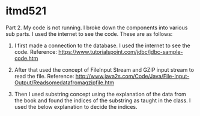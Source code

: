# itmd521

Part 2. 
My code is not running.
I broke down the components into various sub parts. I used the internet to see the code.
These are as follows:
1.	I first made a connection to the database. I used the internet to see the code. 
Reference: https://www.tutorialspoint.com/jdbc/jdbc-sample-code.htm

2.	After that used the concept of FileInput Stream and GZIP input stream to read the file.
Reference: http://www.java2s.com/Code/Java/File-Input-Output/Readsomedatafromagzipfile.htm

3.	Then I used substring concept using the explanation of the data from the book and found the indices of the substring as taught in the class. I used the below explanation to decide the indices.



